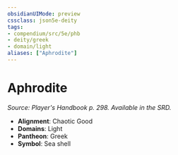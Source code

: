 ```yaml
---
obsidianUIMode: preview
cssclass: json5e-deity
tags:
- compendium/src/5e/phb
- deity/greek
- domain/light
aliases: ["Aphrodite"]
---
```

# Aphrodite
*Source: Player's Handbook p. 298. Available in the SRD.* 

- **Alignment**: Chaotic Good
- **Domains**: Light
- **Pantheon**: Greek
- **Symbol**: Sea shell